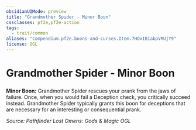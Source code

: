 ```yaml
---
obsidianUIMode: preview
title: "Grandmother Spider - Minor Boon"
cssclasses: pf2e,pf2e-action
tags:
  - trait/common
aliases: "Compendium.pf2e.boons-and-curses.Item.7HOxIB1abpVRUjY9"
license: OGL
---
```

# Grandmother Spider - Minor Boon

### 






**Minor Boon:** Grandmother Spider rescues your prank from the jaws of failure. Once, when you would fail a Deception check, you critically succeed instead. Grandmother Spider typically grants this boon for deceptions that are necessary for an interesting or consequential prank.

*Source: Pathfinder Lost Omens: Gods & Magic*
*OGL*